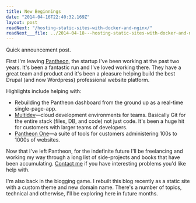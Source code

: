 ```yaml
---
title: New Beginnings
date: "2014-04-16T22:40:32.169Z"
layout: post
readNext: "/hosting-static-sites-with-docker-and-nginx/"
readNext___file: ../2014-04-18---hosting-static-sites-with-docker-and-nginx/index.md
---
```


Quick announcement post.

First I'm leaving [Pantheon](http://getpantheon.com), the startup I've been working at the past two years.
It's been a fantastic run and I've loved working there. They have a great
team and product and it's been a pleasure helping build the best Drupal (and now Wordpress)
professional website platform.

Highlights include helping with:

* Rebuilding the Pantheon dashboard from the ground up as a real-time single-page-app.
* [Multidev](http://techcrunch.com/2013/07/10/pantheon-multidev/)—cloud development environments for teams.
Basically Git for the entire stack (files, DB, and code) not just code. It's been a huge hit for customers with larger teams of developers.
* [Pantheon One](https://www.getpantheon.com/pantheon-one)—a suite of tools for customers administering 100s to 1000s of websites.

Now that I've left Pantheon, for the indefinite future I'll be freelancing and working my way through a long list
of side-projects and books that have been accumulating. [Contact me](mailto:mathews.kyle@gmail.com) if you have interesting
problems you'd like help with.

I'm also back in the blogging game. I rebuilt this blog recently as a static site with a custom theme and new domain name. There's a number of topics, technical and otherwise, I'll be exploring here in future months.
